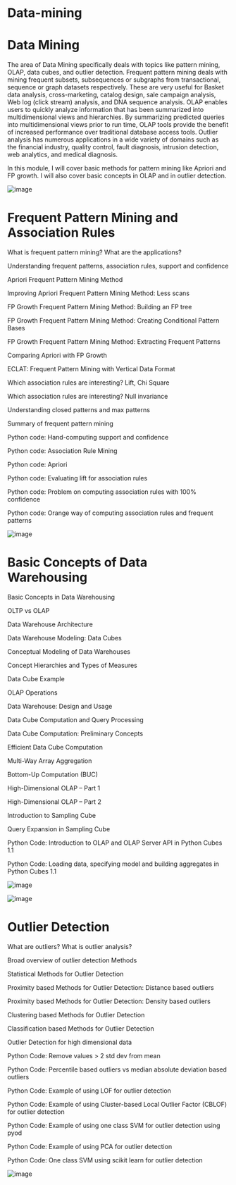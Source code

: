 # Data-mining


# Data Mining

The area of Data Mining specifically deals with topics like pattern mining, OLAP, data cubes, and outlier detection. Frequent pattern mining deals with mining frequent subsets, subsequences or subgraphs from transactional, sequence or graph datasets respectively. These are very useful for Basket data analysis, cross-marketing, catalog design, sale campaign analysis, Web log (click stream) analysis, and DNA sequence analysis. OLAP enables users to quickly analyze information that has been summarized into multidimensional views and hierarchies. By summarizing predicted queries into multidimensional views prior to run time, OLAP tools provide the benefit of increased performance over traditional database access tools. Outlier analysis has numerous applications in a wide variety of domains such as the financial industry, quality control, fault diagnosis, intrusion detection, web analytics, and medical diagnosis.

In this module, I will cover basic methods for pattern mining like Apriori and FP growth. I will also cover basic concepts in OLAP and in outlier detection.


![image](https://user-images.githubusercontent.com/67232573/113886301-6bc56b00-9775-11eb-8791-eda55cebe4a5.png)





# Frequent Pattern Mining and Association Rules

What is frequent pattern mining? What are the applications?

Understanding frequent patterns, association rules, support and confidence

Apriori Frequent Pattern Mining Method

Improving Apriori Frequent Pattern Mining Method: Less scans

FP Growth Frequent Pattern Mining Method: Building an FP tree

FP Growth Frequent Pattern Mining Method: Creating Conditional Pattern Bases

FP Growth Frequent Pattern Mining Method: Extracting Frequent Patterns

Comparing Apriori with FP Growth

ECLAT: Frequent Pattern Mining with Vertical Data Format

Which association rules are interesting? Lift, Chi Square

Which association rules are interesting? Null invariance

Understanding closed patterns and max patterns

Summary of frequent pattern mining

Python code: Hand-computing support and confidence

Python code: Association Rule Mining

Python code: Apriori

Python code: Evaluating lift for association rules

Python code: Problem on computing association rules with 100% confidence

Python code: Orange way of computing association rules and frequent patterns



![image](https://user-images.githubusercontent.com/67232573/113886566-a4fddb00-9775-11eb-978f-a72c782e384c.png)






# Basic Concepts of Data Warehousing

Basic Concepts in Data Warehousing

OLTP vs OLAP

Data Warehouse Architecture

Data Warehouse Modeling: Data Cubes

Conceptual Modeling of Data Warehouses

Concept Hierarchies and Types of Measures

Data Cube Example

OLAP Operations

Data Warehouse: Design and Usage

Data Cube Computation and Query Processing

Data Cube Computation: Preliminary Concepts

Efficient Data Cube Computation

Multi-Way Array Aggregation

Bottom-Up Computation (BUC)

High-Dimensional OLAP – Part 1

High-Dimensional OLAP – Part 2

Introduction to Sampling Cube

Query Expansion in Sampling Cube

Python Code: Introduction to OLAP and OLAP Server API in Python Cubes 1.1

Python Code: Loading data, specifying model and building aggregates in Python Cubes 1.1


![image](https://user-images.githubusercontent.com/67232573/113886863-daa2c400-9775-11eb-9090-8ff8dfdca122.png)


![image](https://user-images.githubusercontent.com/67232573/113886930-e8584980-9775-11eb-9d78-14327012ceba.png)



# Outlier Detection

What are outliers? What is outlier analysis?

Broad overview of outlier detection Methods

Statistical Methods for Outlier Detection

Proximity based Methods for Outlier Detection: Distance based outliers

Proximity based Methods for Outlier Detection: Density based outliers

Clustering based Methods for Outlier Detection

Classification based Methods for Outlier Detection

Outlier Detection for high dimensional data

Python Code: Remove values > 2 std dev from mean

Python Code: Percentile based outliers vs median absolute deviation based outliers

Python Code: Example of using LOF for outlier detection

Python Code: Example of using Cluster-based Local Outlier Factor (CBLOF) for outlier detection

Python Code: Example of using one class SVM for outlier detection using pyod

Python Code: Example of using PCA for outlier detection

Python Code: One class SVM using scikit learn for outlier detection



![image](https://user-images.githubusercontent.com/67232573/113887178-2190b980-9776-11eb-91fa-6892642cb955.png)




